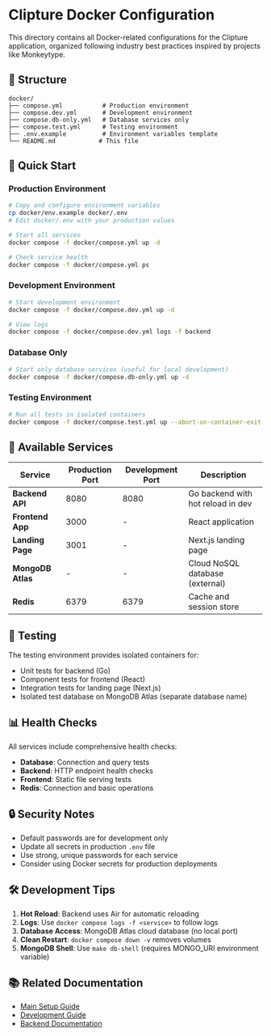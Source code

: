 # Clipture Docker Configuration

This directory contains all Docker-related configurations for the Clipture application, organized following industry best practices inspired by projects like Monkeytype.

## 📁 Structure

```
docker/
├── compose.yml           # Production environment
├── compose.dev.yml       # Development environment  
├── compose.db-only.yml   # Database services only
├── compose.test.yml      # Testing environment
├── .env.example          # Environment variables template
└── README.md            # This file
```

## 🚀 Quick Start

### Production Environment
```bash
# Copy and configure environment variables
cp docker/env.example docker/.env
# Edit docker/.env with your production values

# Start all services
docker compose -f docker/compose.yml up -d

# Check service health
docker compose -f docker/compose.yml ps
```

### Development Environment
```bash
# Start development environment
docker compose -f docker/compose.dev.yml up -d

# View logs
docker compose -f docker/compose.dev.yml logs -f backend
```

### Database Only
```bash
# Start only database services (useful for local development)
docker compose -f docker/compose.db-only.yml up -d
```

### Testing Environment
```bash
# Run all tests in isolated containers
docker compose -f docker/compose.test.yml up --abort-on-container-exit
```

## 🔧 Available Services

| Service | Production Port | Development Port | Description |
|---------|----------------|------------------|-------------|
| **Backend API** | 8080 | 8080 | Go backend with hot reload in dev |
| **Frontend App** | 3000 | - | React application |
| **Landing Page** | 3001 | - | Next.js landing page |
| **MongoDB Atlas** | - | - | Cloud NoSQL database (external) |
| **Redis** | 6379 | 6379 | Cache and session store |

## 🐛 Testing

The testing environment provides isolated containers for:
- Unit tests for backend (Go)
- Component tests for frontend (React)
- Integration tests for landing page (Next.js)
- Isolated test database on MongoDB Atlas (separate database name)

## 📊 Health Checks

All services include comprehensive health checks:
- **Database**: Connection and query tests
- **Backend**: HTTP endpoint health checks
- **Frontend**: Static file serving tests
- **Redis**: Connection and basic operations

## 🔒 Security Notes

- Default passwords are for development only
- Update all secrets in production `.env` file
- Use strong, unique passwords for each service
- Consider using Docker secrets for production deployments

## 🛠 Development Tips

1. **Hot Reload**: Backend uses Air for automatic reloading
2. **Logs**: Use `docker compose logs -f <service>` to follow logs
3. **Database Access**: MongoDB Atlas cloud database (no local port)
4. **Clean Restart**: `docker compose down -v` removes volumes
5. **MongoDB Shell**: Use `make db-shell` (requires MONGO_URI environment variable)

## 📚 Related Documentation

- [Main Setup Guide](../DOCKER_SETUP.md)
- [Development Guide](../DEVELOPMENT.md)
- [Backend Documentation](../backend/README.md) 